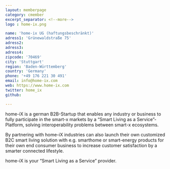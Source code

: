 ```yaml
---
layout: memberpage
category: cmember
excerpt_separator: <!--more-->
logo : home-ix.png

name: 'home-ix UG (haftungsbeschränkt)'
adress1: 'Grünewaldstraße 75'
adress2: 
adress3: 
adress4: 
zipcode: '70469'
city: 'Stuttgart'
region: 'Baden-Württemberg'
country: 'Germany'
phone: '+49 176 221 30 491'
email: info@home-ix.com
web: https://www.home-ix.com
twitter: home_ix
github: 

---
```

home-iX is a german B2B-Startup that enables any industry or business to fully participate in the smart-x markets by a “Smart Living as a Service”-Platform, solving interoperability problems between smart-x ecosystems.<!--more-->

<!--more-->

By partnering with home-iX industries can also launch their own customized B2C smart living solution with e.g. smarthome or smart-energy products for their own end consumer business to increase customer satisfaction by a smarter connected lifestyle. 

home-iX is your “Smart Living as a Service” provider.
